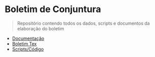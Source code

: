 # Boletim de Conjuntura

> Repositório contendo todos os dados, scripts e documentos da elaboração do boletim

* [Documentação](/docs)
* [Boletim Tex](/tex)
* [Scripts/Código](/scripts)